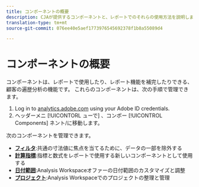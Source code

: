 ```yaml
---
title: コンポーネントの概要
description: CJAが提供するコンポーネントと、レポートでのそれらの使用方法を説明します。
translation-type: tm+mt
source-git-commit: 076ee40e5aef1773976545692378f1b8a55089d4

---
```



# コンポーネントの概要

コンポーネントは、レポートで使用したり、レポート機能を補完したりできる、顧客の遍歴分析の機能です。 これらのコンポーネントは、次の手順で管理できます。

1. Log in to [analytics.adobe.com](https://analytics.adobe.com) using your Adobe ID credentials.
2. ヘッダーメニ [!UICONTORL ューで] 、コンポー [!UICONTROL Components] ネント/に移動します。

次のコンポーネントを管理できます。

* [**フィルタ&#x200B;**](filters/filters-overview.md):共通の寸法値に焦点を当てるために、データの一部を除外する
* [**計算指標&#x200B;**](calc-metrics/calc-metr-overview.md):指標と数式をレポートで使用する新しいコンポーネントとして使用する
* [**日付範囲&#x200B;**](date-ranges/overview.md):Analysis Workspaceオファーの日付範囲のカスタマイズと調整
* [**プロジェクト&#x200B;**](projects/overview.md):Analysis Workspaceでのプロジェクトの整理と管理
